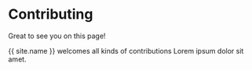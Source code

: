 # Contributing

Great to see you on this page!

{{ site.name }} welcomes all kinds of contributions
Lorem ipsum dolor sit amet.